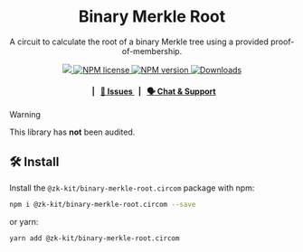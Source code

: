 <p align="center">
    <h1 align="center">
        Binary Merkle Root
    </h1>
    <p align="center">A circuit to calculate the root of a binary Merkle tree using a provided proof-of-membership.</p>
</p>

<p align="center">
    <a href="https://github.com/privacy-scaling-explorations/zk-kit.circom">
        <img src="https://img.shields.io/badge/project-zk--kit-blue.svg?style=flat-square">
    </a>
    <a href="https://github.com/privacy-scaling-explorations/zk-kit.circom/tree/main/packages/binary-merkle-root/LICENSE">
        <img alt="NPM license" src="https://img.shields.io/npm/l/%40zk-kit%2Fbinary-merkle-root?style=flat-square">
    </a>
    <a href="https://www.npmjs.com/package/@zk-kit/binary-merkle-root.circom">
        <img alt="NPM version" src="https://img.shields.io/npm/v/@zk-kit/binary-merkle-root.circom?style=flat-square" />
    </a>
    <a href="https://npmjs.org/package/@zk-kit/binary-merkle-root.circom">
        <img alt="Downloads" src="https://img.shields.io/npm/dm/@zk-kit/binary-merkle-root.circom.svg?style=flat-square" />
    </a>
</p>

<div align="center">
    <h4>
        <span>&nbsp;&nbsp;|&nbsp;&nbsp;</span>
        <a href="https://github.com/privacy-scaling-explorations/zk-kit.circom/issues/new/choose">
            🔎 Issues
        </a>
        <span>&nbsp;&nbsp;|&nbsp;&nbsp;</span>
        <a href="https://discord.com/invite/sF5CT5rzrR">
            🗣️ Chat &amp; Support
        </a>
    </h4>
</div>

> [!WARNING]  
> This library has **not** been audited.

## 🛠 Install

Install the `@zk-kit/binary-merkle-root.circom` package with npm:

```bash
npm i @zk-kit/binary-merkle-root.circom --save
```

or yarn:

```bash
yarn add @zk-kit/binary-merkle-root.circom
```

